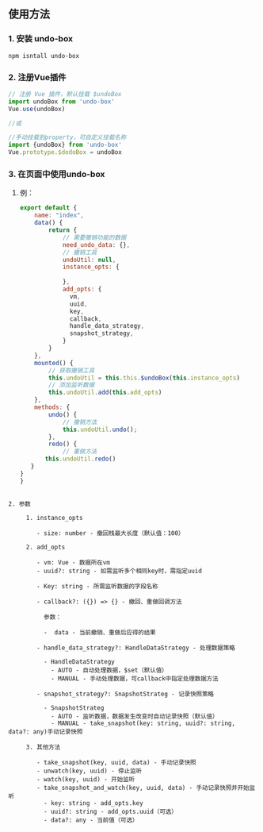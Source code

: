 ## 使用方法

### 1. 安装 undo-box
    npm isntall undo-box
### 2. 注册Vue插件
```js
// 注册 Vue 插件，默认挂载 $undoBox
import undoBox from 'undo-box'
Vue.use(undoBox)

//或

//手动挂载到property，可自定义挂载名称
import {undoBox} from 'undo-box'
Vue.prototype.$dodoBox = undoBox
```
### 3. 在页面中使用undo-box
   1. 例：

        ```js
        export default {
            name: "index",
            data() {
                return {
                    // 需要撤销功能的数据
                    need_undo_data: {},
                    // 撤销工具
                    undoUtil: null,
                    instance_opts: {
                      
                    },
                  	add_opts: {
                      vm,
                      uuid,
                      key,
                      callback,
                      handle_data_strategy,
                      snapshot_strategy,
                    }
                }
            },
            mounted() {
                // 获取撤销工具
                this.undoUtil = this.this.$undoBox(this.instance_opts)
              	// 添加监听数据
              	this.undoUtil.add(this.add_opts)
            },
            methods: {
                undo() {
                    // 撤销方法
                    this.undoUtil.undo();
                },
                redo() {
                    // 重做方法
               this.undoUtil.redo()
           }
       }
      }
   ```
   
   2. 参数

        1. instance_opts

           - size: number - 撤回栈最大长度（默认值：100）

        2. add_opts

           - vm: Vue - 数据所在vm
           - uuid?: string - 如需监听多个相同key时，需指定uuid

           - Key: string - 所需监听数据的字段名称

           - callback?: ({}) => {} - 撤回、重做回调方法

             参数：

             -  data - 当前撤销、重做后应得的结果

           - handle_data_strategy?: HandleDataStrategy - 处理数据策略

             - HandleDataStrategy
               - AUTO - 自动处理数据，$set（默认值）
               - MANUAL - 手动处理数据，可callback中指定处理数据方法

           - snapshot_strategy?: SnapshotStrateg - 记录快照策略

             - SnapshotStrateg
               - AUTO - 监听数据，数据发生改变时自动记录快照（默认值）
               - MANUAL - take_snapshot(key: string, uuid?: string, data?: any)手动记录快照

        3. 其他方法

           - take_snapshot(key, uuid, data) - 手动记录快照
           - unwatch(key, uuid) - 停止监听
           - watch(key, uuid) - 开始监听
           - take_snapshot_and_watch(key, uuid, data) - 手动记录快照并开始监听
             - key: string - add_opts.key
             - uuid?: string - add_opts.uuid（可选）
             - data?: any - 当前值（可选）
